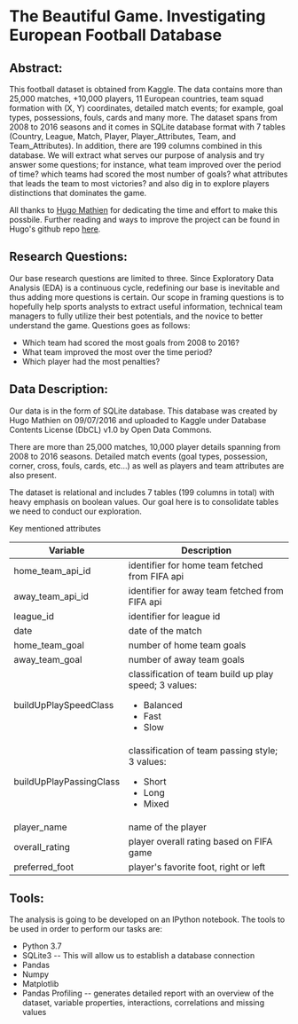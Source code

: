 # The Beautiful Game. Investigating European Football Database

## Abstract:
This football dataset is obtained from Kaggle. The data contains more than 25,000 matches, +10,000 players, 11 European countries, team squad formation with (X, Y) coordinates, detailed match events; for example, goal types, possessions, fouls, cards and many more. The dataset spans from 2008 to 2016 seasons and it comes in SQLite database format with 7 tables (Country, League, Match, Player, Player_Attributes, Team, and Team_Attributes). In addition, there are 199 columns combined in this database. We will extract what serves our purpose of analysis and try answer some questions; for instance, what team improved over the period of time? which teams had scored the most number of goals? what attributes that leads the team to most victories? and also dig in to explore players distinctions that dominates the game.

All thanks to [Hugo Mathien](https://www.kaggle.com/hugomathien) for dedicating the time and effort to make this possbile. Further reading and ways to improve the project can be found in Hugo's github repo [here](https://github.com/hugomathien/football-data-collection).

## Research Questions:
Our base research questions are limited to three. Since Exploratory Data Analysis (EDA) is a continuous cycle, redefining our base is inevitable and thus adding more questions is certain. Our scope in framing questions is to hopefully help sports analysts to extract useful information, technical team managers to fully utilize their best potentials, and the novice to better understand the game. Questions goes as follows:

- Which team had scored the most goals from 2008 to 2016?
- What team improved the most over the time period?
- Which player had the most penalties?
    

## Data Description:
Our data is in the form of SQLite database. This database was created by Hugo Mathien on 09/07/2016 and uploaded to Kaggle under Database Contents License (DbCL) v1.0 by Open Data Commons. 

There are more than 25,000 matches, 10,000 player details spanning from 2008 to 2016 seasons. Detailed match events (goal types, possession, corner, cross, fouls, cards, etc...) as well as players and team attributes are also present.

The dataset is relational and includes 7 tables (199 columns in total) with heavy emphasis on boolean values. Our goal here is to consolidate tables we need to conduct our exploration.

Key mentioned attributes

| Variable | Description |
| -   | - |
| home_team_api_id | identifier for home team fetched from FIFA api |
| away_team_api_id | identifier for away team fetched from FIFA api |
| league_id | identifier for league id |
| date | date of the match |
| home_team_goal | number of home team goals |
| away_team_goal | number of away team goals |
| buildUpPlaySpeedClass | classification of team build up play speed; 3 values: <ul><li>Balanced</li><li>Fast</li><li>Slow</li></ul> |
| buildUpPlayPassingClass | classification of team passing style; 3 values: <ul><li>Short</li><li>Long</li><li>Mixed</li></ul> |
| player_name| name of the player | 
| overall_rating | player overall rating based on FIFA game |
| preferred_foot | player's favorite foot, right or left |


## Tools:
The analysis is going to be developed on an IPython notebook. The tools to be used in order to perform our tasks are:

- Python 3.7
- SQLite3 -- This will allow us to establish a database connection
- Pandas
- Numpy
- Matplotlib
- Pandas Profiling -- generates detailed report with an overview of the dataset, variable properties, interactions, correlations and missing values

